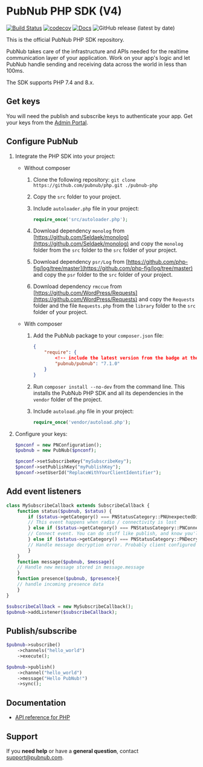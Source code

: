 # PubNub PHP SDK (V4)

[![Build Status](https://travis-ci.com/pubnub/php.svg?branch=master)](https://travis-ci.com/pubnub/php)
[![codecov](https://codecov.io/gh/pubnub/php/branch/master/graph/badge.svg)](https://codecov.io/gh/pubnub/php)
[![Docs](https://img.shields.io/badge/docs-online-blue.svg)](https://www.pubnub.com/docs/php/pubnub-php-sdk)
![GitHub release (latest by date)](https://img.shields.io/github/v/release/pubnub/php)

This is the official PubNub PHP SDK repository.

PubNub takes care of the infrastructure and APIs needed for the realtime communication layer of your application. Work on your app's logic and let PubNub handle sending and receiving data across the world in less than 100ms.

The SDK supports PHP 7.4 and 8.x.

## Get keys

You will need the publish and subscribe keys to authenticate your app. Get your keys from the [Admin Portal](https://dashboard.pubnub.com/login).

## Configure PubNub

1. Integrate the PHP SDK into your project:

   * Without composer

     1. Clone the following repository: `git clone https://github.com/pubnub/php.git ./pubnub-php`
     2. Copy the `src` folder to your project.
     3. Include `autoloader.php` file in your project:

         ```php
         require_once('src/autoloader.php');
         ```

     4. Download dependency `monolog` from [https://github.com/Seldaek/monolog](https://github.com/Seldaek/monolog) and copy the `monolog` folder from the `src` folder to the `src` folder of your project.
     5. Download dependency `psr/Log` from [https://github.com/php-fig/log/tree/master](https://github.com/php-fig/log/tree/master) and copy the `psr` folder to the `src` folder of your project.
     6. Download dependency `rmccue` from [https://github.com/WordPress/Requests](https://github.com/WordPress/Requests) and copy the `Requests` folder and the file `Requests.php` from the `library` folder to the `src` folder of your project.

   * With composer

     1. Add the PubNub package to your `composer.json` file:

         ```json
         {
             "require": {
                 <!-- include the latest version from the badge at the top -->
                 "pubnub/pubnub": "7.1.0"
             }
         }
         ```

     2. Run `composer install --no-dev‌` from the command line. This installs the PubNub PHP SDK and all its dependencies in the `vendor` folder of the project.

     3. Include `autoload.php` file in your project:

         ```php
         require_once('vendor/autoload.php');‌
         ```


2. Configure your keys:

    ```php
    $pnconf = new PNConfiguration();
    $pubnub = new PubNub($pnconf);

    $pnconf->setSubscribeKey("mySubscribeKey");
    $pnconf->setPublishKey("myPublishKey");
    $pnconf->setUserId("ReplaceWithYourClientIdentifier");
    ```

## Add event listeners

```php
class MySubscribeCallback extends SubscribeCallback {
    function status($pubnub, $status) {
        if ($status->getCategory() === PNStatusCategory::PNUnexpectedDisconnectCategory) {
        // This event happens when radio / connectivity is lost
        } else if ($status->getCategory() === PNStatusCategory::PNConnectedCategory){
        // Connect event. You can do stuff like publish, and know you'll get it // Or just use the connected event to confirm you are subscribed for // UI / internal notifications, etc
        } else if ($status->getCategory() === PNStatusCategory::PNDecryptionErrorCategory){
        // Handle message decryption error. Probably client configured to // encrypt messages and on live data feed it received plain text.
        }
    }
    function message($pubnub, $message){
    // Handle new message stored in message.message
    }
    function presence($pubnub, $presence){
    // handle incoming presence data
    }
}

$subscribeCallback = new MySubscribeCallback();
$pubnub->addListener($subscribeCallback);
```

## Publish/subscribe

```php
$pubnub->subscribe()
    ->channels("hello_world")
    ->execute();

$pubnub->publish()
    ->channel("hello_world")
    ->message("Hello PubNub!")
    ->sync();
```

## Documentation

* [API reference for PHP ](https://www.pubnub.com/docs/sdks/php)


## Support

If you **need help** or have a **general question**, contact support@pubnub.com.
